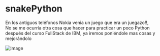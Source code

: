 # snakePython
En los antiguos teléfonos Nokia venia un juego que era un juegazo!!,  
No se me ocurría otra cosa que hacer para practicar un poco Python después del curso FullStack de IBM, ya iremos poniéndole mas cosas y mejorándolo

![image](https://github.com/gliadev/snakePython/assets/78279221/564fb12c-7ba0-4820-a4f1-f6e1f1214b9b)
